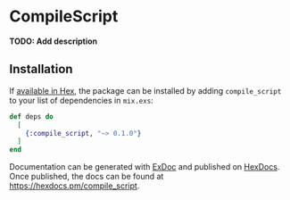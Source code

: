 # CompileScript

**TODO: Add description**

## Installation

If [available in Hex](https://hex.pm/docs/publish), the package can be installed
by adding `compile_script` to your list of dependencies in `mix.exs`:

```elixir
def deps do
  [
    {:compile_script, "~> 0.1.0"}
  ]
end
```

Documentation can be generated with [ExDoc](https://github.com/elixir-lang/ex_doc)
and published on [HexDocs](https://hexdocs.pm). Once published, the docs can
be found at <https://hexdocs.pm/compile_script>.

